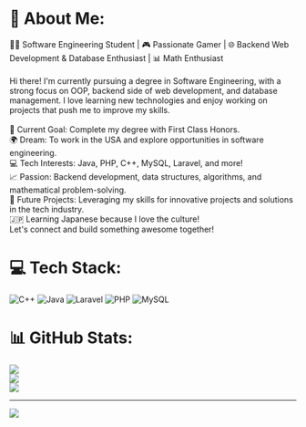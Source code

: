 # 💫 About Me:
👨‍💻 Software Engineering Student | 🎮 Passionate Gamer | 🌐 Backend Web Development & Database Enthusiast | 📊 Math Enthusiast<br><br>Hi there! I'm currently pursuing a degree in Software Engineering, with a strong focus on OOP, backend side of web development, and database management. I love learning new technologies and enjoy working on projects that push me to improve my skills.<br><br>🚀 Current Goal: Complete my degree with First Class Honors.<br>🌍 Dream: To work in the USA and explore opportunities in software engineering.<br>💻 Tech Interests: Java, PHP, C++, MySQL, Laravel, and more!<br>📈 Passion: Backend development, data structures, algorithms, and mathematical problem-solving.<br>🎯 Future Projects: Leveraging my skills for innovative projects and solutions in the tech industry.<br>🇯🇵 Learning Japanese because I love the culture!<br>Let's connect and build something awesome together!


# 💻 Tech Stack:
![C++](https://img.shields.io/badge/c++-%2300599C.svg?style=for-the-badge&logo=c%2B%2B&logoColor=white) ![Java](https://img.shields.io/badge/java-%23ED8B00.svg?style=for-the-badge&logo=openjdk&logoColor=white) ![Laravel](https://img.shields.io/badge/laravel-%23FF2D20.svg?style=for-the-badge&logo=laravel&logoColor=white) ![PHP](https://img.shields.io/badge/php-%23777BB4.svg?style=for-the-badge&logo=php&logoColor=white) ![MySQL](https://img.shields.io/badge/mysql-4479A1.svg?style=for-the-badge&logo=mysql&logoColor=white)
# 📊 GitHub Stats:
![](https://github-readme-stats.vercel.app/api?username=Ometh4049&theme=dark&hide_border=false&include_all_commits=true&count_private=true)<br/>
![](https://github-readme-streak-stats.herokuapp.com/?user=Ometh4049&theme=dark&hide_border=false)<br/>
![](https://github-readme-stats.vercel.app/api/top-langs/?username=Ometh4049&theme=dark&hide_border=false&include_all_commits=true&count_private=true&layout=compact)

---
[![](https://visitcount.itsvg.in/api?id=Ometh4049&icon=0&color=0)](https://visitcount.itsvg.in)

<!-- Proudly created with GPRM ( https://gprm.itsvg.in ) -->
